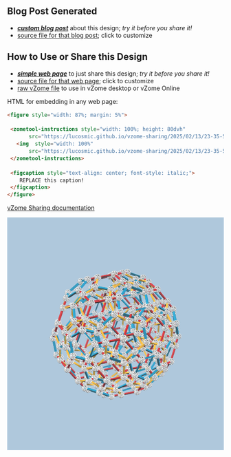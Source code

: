 
## Blog Post Generated

 - [***custom blog post***](<https://lucosmic.github.io/vzome-sharing/2025/02/13/PRJ-HYP-mod1-rev2-hyperdo-23-35-51.html>) about this design; *try it before you share it!*
 - [source file for that blog post](<https://github.com/lucosmic/vzome-sharing/edit/main/_posts/2025-02-13-PRJ-HYP-mod1-rev2-hyperdo-23-35-51.md>); click to customize
 


## How to Use or Share this Design

 - [***simple web page***](<https://lucosmic.github.io/vzome-sharing/2025/02/13/23-35-51-PRJ-HYP-mod1-rev2-hyperdo/>) to just share this design; *try it before you share it!*
 - [source file for that web page](<https://github.com/lucosmic/vzome-sharing/edit/main/2025/02/13/23-35-51-PRJ-HYP-mod1-rev2-hyperdo/index.md>); click to customize
 - [raw vZome file](<https://raw.githubusercontent.com/lucosmic/vzome-sharing/main/2025/02/13/23-35-51-PRJ-HYP-mod1-rev2-hyperdo/PRJ-HYP-mod1-rev2-hyperdo.vZome>) to use in vZome desktop or vZome Online
 
 HTML for embedding in any web page:
 ```html
<figure style="width: 87%; margin: 5%">
  
  <zometool-instructions style="width: 100%; height: 80dvh"
        src="https://lucosmic.github.io/vzome-sharing/2025/02/13/23-35-51-PRJ-HYP-mod1-rev2-hyperdo/PRJ-HYP-mod1-rev2-hyperdo.vZome" >
    <img  style="width: 100%"
        src="https://lucosmic.github.io/vzome-sharing/2025/02/13/23-35-51-PRJ-HYP-mod1-rev2-hyperdo/PRJ-HYP-mod1-rev2-hyperdo.png" >
  </zometool-instructions>

  <figcaption style="text-align: center; font-style: italic;">
     REPLACE this caption!
  </figcaption>
</figure>

 ```

[vZome Sharing documentation](https://vzome.github.io/vzome/sharing.html#how-it-works)

![Image](<PRJ-HYP-mod1-rev2-hyperdo.png>)

